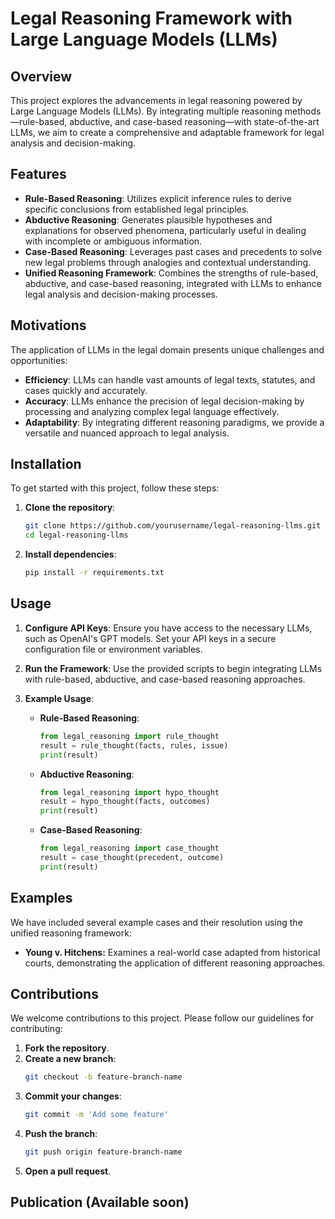 # Legal Reasoning Framework with Large Language Models (LLMs)

## Overview

This project explores the advancements in legal reasoning powered by Large Language Models (LLMs). By integrating multiple reasoning methods—rule-based, abductive, and case-based reasoning—with state-of-the-art LLMs, we aim to create a comprehensive and adaptable framework for legal analysis and decision-making.

## Features

- **Rule-Based Reasoning**: Utilizes explicit inference rules to derive specific conclusions from established legal principles.
- **Abductive Reasoning**: Generates plausible hypotheses and explanations for observed phenomena, particularly useful in dealing with incomplete or ambiguous information.
- **Case-Based Reasoning**: Leverages past cases and precedents to solve new legal problems through analogies and contextual understanding.
- **Unified Reasoning Framework**: Combines the strengths of rule-based, abductive, and case-based reasoning, integrated with LLMs to enhance legal analysis and decision-making processes.

## Motivations

The application of LLMs in the legal domain presents unique challenges and opportunities:
- **Efficiency**: LLMs can handle vast amounts of legal texts, statutes, and cases quickly and accurately.
- **Accuracy**: LLMs enhance the precision of legal decision-making by processing and analyzing complex legal language effectively.
- **Adaptability**: By integrating different reasoning paradigms, we provide a versatile and nuanced approach to legal analysis.

## Installation

To get started with this project, follow these steps:

1. **Clone the repository**:
   ```bash
   git clone https://github.com/yourusername/legal-reasoning-llms.git
   cd legal-reasoning-llms
   ```

2. **Install dependencies**:
   ```bash
   pip install -r requirements.txt
   ```

## Usage

1. **Configure API Keys**: Ensure you have access to the necessary LLMs, such as OpenAI's GPT models. Set your API keys in a secure configuration file or environment variables.

2. **Run the Framework**:
   Use the provided scripts to begin integrating LLMs with rule-based, abductive, and case-based reasoning approaches.

3. **Example Usage**:
   - **Rule-Based Reasoning**:
     ```python
     from legal_reasoning import rule_thought
     result = rule_thought(facts, rules, issue)
     print(result)
     ```
   - **Abductive Reasoning**:
     ```python
     from legal_reasoning import hypo_thought
     result = hypo_thought(facts, outcomes)
     print(result)
     ```
   - **Case-Based Reasoning**:
     ```python
     from legal_reasoning import case_thought
     result = case_thought(precedent, outcome)
     print(result)
     ```

## Examples

We have included several example cases and their resolution using the unified reasoning framework:

- **Young v. Hitchens:** Examines a real-world case adapted from historical courts, demonstrating the application of different reasoning approaches.

## Contributions

We welcome contributions to this project. Please follow our guidelines for contributing:

1. **Fork the repository**.
2. **Create a new branch**:
   ```bash
   git checkout -b feature-branch-name
   ```
3. **Commit your changes**:
   ```bash
   git commit -m 'Add some feature'
   ```
4. **Push the branch**:
   ```bash
   git push origin feature-branch-name
   ```
5. **Open a pull request**.

## Publication (Available soon)
